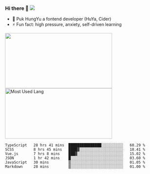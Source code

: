 ### Hi there 👋   ![](https://komarev.com/ghpvc/?username=trojan0523&color=ff69b4&label=PV+Since+2020-1-1)

 - 🔭 Puk HungYu a fontend developer (HuYa, Cider)
 - ⚡ Fun fact: high pressure, anxiety, self-driven learning 

 <img align="left" width="350px" height="180px" src="https://github-readme-stats.vercel.app/api?username=trojan0523&show_icons=true&icon_color=199861&count_private=true" />
 
 <img width="350px" height="165px" alt="Most Used Lang" src="https://github-readme-stats.vercel.app/api/top-langs/?username=trojan0523&layout=compact"/>
 

 <!--START_SECTION:waka-->

```text
TypeScript   28 hrs 41 mins  ███████████████░░░░░░░░░░   60.29 %
SCSS         8 hrs 45 mins   ████▓░░░░░░░░░░░░░░░░░░░░   18.41 %
Vue.js       7 hrs 8 mins    ███▓░░░░░░░░░░░░░░░░░░░░░   15.02 %
JSON         1 hr 42 mins    █░░░░░░░░░░░░░░░░░░░░░░░░   03.60 %
JavaScript   30 mins         ▒░░░░░░░░░░░░░░░░░░░░░░░░   01.05 %
Markdown     28 mins         ▒░░░░░░░░░░░░░░░░░░░░░░░░   01.00 %
```

<!--END_SECTION:waka-->

 
<!--
**Trojan0523/Trojan0523** is a ✨ _special_ ✨ repository because its `README.md` (this file) appears on your GitHub profile.

Here are some ideas to get you started:

- 👯 looking to collaborate on where? i don`t know
- 🤔 I’m looking for help with ...
- 💬 Ask me about ...
- 📫 How to reach me: ...
- 😄 Pronouns: ...
- ⚡ Fun fact: ...
![](https://komarev.com/ghpvc/?username=trojan0523)
-->
